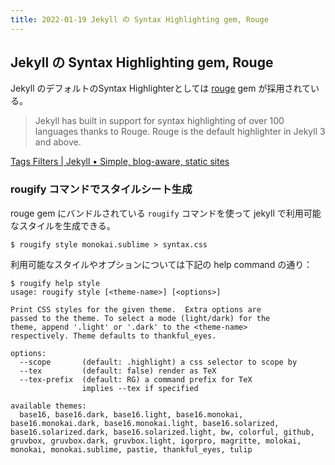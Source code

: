 ```yaml
---
title: 2022-01-19 Jekyll の Syntax Highlighting gem, Rouge
---
```


## Jekyll の Syntax Highlighting gem, Rouge

Jekyll のデフォルトのSyntax Highlighterとしては [rouge](https://github.com/rouge-ruby/rouge) gem が採用されている。

> Jekyll has built in support for syntax highlighting of over 100 languages thanks to Rouge. Rouge is the default highlighter in Jekyll 3 and above.

[Tags Filters \| Jekyll • Simple, blog-aware, static sites](https://jekyllrb.com/docs/liquid/tags/#code-snippet-highlighting)

### rougify コマンドでスタイルシート生成

rouge gem にバンドルされている `rougify` コマンドを使って jekyll で利用可能なスタイルを生成できる。

```console
$ rougify style monokai.sublime > syntax.css
```

利用可能なスタイルやオプションについては下記の help command の通り：

```console
$ rougify help style
usage: rougify style [<theme-name>] [<options>]

Print CSS styles for the given theme.  Extra options are
passed to the theme. To select a mode (light/dark) for the
theme, append '.light' or '.dark' to the <theme-name>
respectively. Theme defaults to thankful_eyes.

options:
  --scope       (default: .highlight) a css selector to scope by
  --tex         (default: false) render as TeX
  --tex-prefix  (default: RG) a command prefix for TeX
                implies --tex if specified

available themes:
  base16, base16.dark, base16.light, base16.monokai, base16.monokai.dark, base16.monokai.light, base16.solarized, base16.solarized.dark, base16.solarized.light, bw, colorful, github, gruvbox, gruvbox.dark, gruvbox.light, igorpro, magritte, molokai, monokai, monokai.sublime, pastie, thankful_eyes, tulip
```
